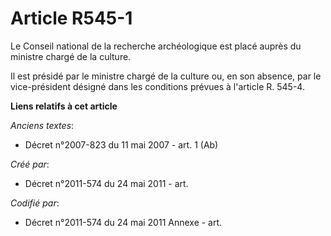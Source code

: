 # Article R545-1

Le Conseil national de la recherche archéologique est placé auprès du ministre chargé de la culture.

Il est présidé par le ministre chargé de la culture ou, en son absence, par le vice-président désigné dans les conditions
prévues à l'article R. 545-4.

**Liens relatifs à cet article**

_Anciens textes_:

  - Décret n°2007-823 du 11 mai 2007 - art. 1 (Ab)

_Créé par_:

  - Décret n°2011-574 du 24 mai 2011  - art.

_Codifié par_:

  - Décret n°2011-574 du 24 mai 2011 Annexe - art.
